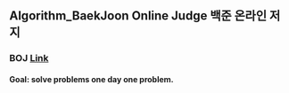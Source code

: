 ## Algorithm_BaekJoon Online Judge 백준 온라인 저지
### BOJ [Link](https://www.acmicpc.net/)
#### Goal: solve problems one day one problem.
